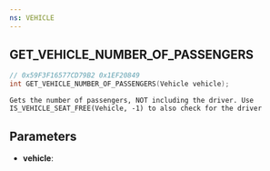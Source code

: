 ```yaml
---
ns: VEHICLE
---
```

## GET_VEHICLE_NUMBER_OF_PASSENGERS

```c
// 0x59F3F16577CD79B2 0x1EF20849
int GET_VEHICLE_NUMBER_OF_PASSENGERS(Vehicle vehicle);
```

```
Gets the number of passengers, NOT including the driver. Use IS_VEHICLE_SEAT_FREE(Vehicle, -1) to also check for the driver
```

## Parameters
* **vehicle**:

